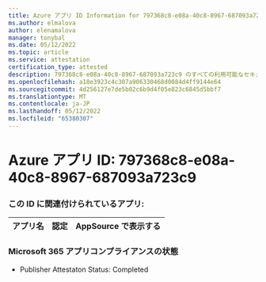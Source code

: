 ```yaml
---
title: Azure アプリ ID Information for 797368c8-e08a-40c8-8967-687093a723c9
ms.author: elmalova
author: elenamalova
manager: tonybal
ms.date: 05/12/2022
ms.topic: article
ms.service: attestation
certification_type: attested
description: 797368c8-e08a-40c8-8967-687093a723c9 のすべての利用可能なセキュリティとコンプライアンス情報。
ms.openlocfilehash: a18e3923c4c307a906330468d0084d4ff9144e64
ms.sourcegitcommit: 4d256127e7de5b02c6b9d4f05e823c6845d5bbf7
ms.translationtype: MT
ms.contentlocale: ja-JP
ms.lasthandoff: 05/12/2022
ms.locfileid: "65380307"
---
```

# <a name="azure-app-id-797368c8-e08a-40c8-8967-687093a723c9"></a>Azure アプリ ID: 797368c8-e08a-40c8-8967-687093a723c9


### <a name="apps-associated-with-this-id"></a>この ID に関連付けられているアプリ:
| **アプリ名** | **認定** | **AppSource で表示する** |
|--------------|---------------|-----------------------|

### <a name="microsoft-365-app-compliance-status"></a>Microsoft 365 アプリコンプライアンスの状態
- Publisher Attestaton Status: Completed
